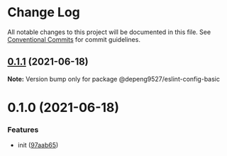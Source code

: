 # Change Log

All notable changes to this project will be documented in this file.
See [Conventional Commits](https://conventionalcommits.org) for commit guidelines.

## [0.1.1](https://github.com/Depeng0929/eslint-config/compare/v0.1.0...v0.1.1) (2021-06-18)

**Note:** Version bump only for package @depeng9527/eslint-config-basic





# 0.1.0 (2021-06-18)


### Features

* init ([97aab65](https://github.com/Depeng0929/eslint-config/commit/97aab659f8859800616b09d6ff5dc08f222cbf58))
